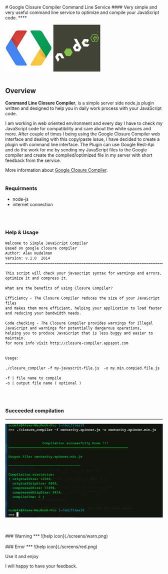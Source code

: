 <br>
#  Google Closure Compiler Command Line Service 
#### Very simple and very useful command line service to optimize and compile your JavaScript code.
****  

</br>

![closure icon](./screens/closure.png)
![nodejs  icon](./screens/nodejs.png)
</br>
</br>
## Overview 
**Command Line Closure Compiler**, is a simple server side node.js plugin written and designed to help you in daily work process with your JavaScript code.  

I am working in web oriented environment and every day I have to check my JavaScript code for compatibility and care about the white spaces and more. After couple of times I being using the Google Closure Compiler web interface and dealing with this copy/paste issue, I have decided to create a plugin with command line interface. The Plugin can use Google Rest-Api and do the work for me by sending my JavaScript files to the Google compiler and create the compiled/optimized file in my server with short feedback from the service.  

More information about [Google Closure Compiler](https://developers.google.com/closure/compiler/docs/gettingstarted_ui). 
<br>
<br>

### Requirments   

* node-js
* internet connection

<br>
<br>

### Help & Usage

```
Welcome to Simple JavaScript Compiler
Based on google closure compiler
Author: Alex Nudelman
Version: v.1.0  2014
===========================================================================

This script will check your javascript syntax for warnings and errors,
optimize it and compress it.

What are the benefits of using Closure Compiler?

Efficiency - The Closure Compiler reduces the size of your JavaScript files
and makes them more efficient, helping your application to load faster and reducing your bandwidth needs.

Code checking - The Closure Compiler provides warnings for illegal JavaScript and warnings for potentially dangerous operations,
helping you to produce JavaScript that is less buggy and easier to maintain.
for more info visit http://closure-compiler.appspot.com


Usage:

./closure_compiler -f my-javascrit-file.js  -o my.min.compied.file.js

-f | file name to compile
-o | output file name ( optional )

```


<br>
<br>
 
### Succeeded compilation 
***
 ![help icon](./screens/green.png)

</br>
</br>
### Warning 
***
 ![help icon](./screens/warn.png)
 
</br>
</br>
### Error 
***
 ![help icon](./screens/red.png)

Use it and enjoy  

I will happy to have your feedback.
